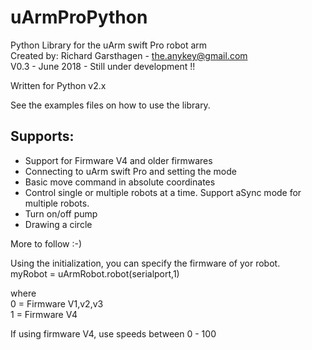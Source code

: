 # uArmProPython
Python Library for the uArm swift Pro robot arm  
Created by: Richard Garsthagen - the.anykey@gmail.com  
V0.3 - June 2018 - Still under development !!  
  
Written for Python v2.x  
  
See the examples files on how to use the library.

## Supports:
- Support for Firmware V4 and older firmwares
- Connecting to uArm swift Pro and setting the mode
- Basic move command in absolute coordinates
- Control single or multiple robots at a time. Support aSync mode for multiple robots.
- Turn on/off pump
- Drawing a circle

More to follow :-)

Using the initialization, you can specify the firmware of yor robot.  
myRobot = uArmRobot.robot(serialport,1)  

where   
0 = Firmware V1,v2,v3  
1 = Firmware V4

If using firmware V4, use speeds between 0 - 100

